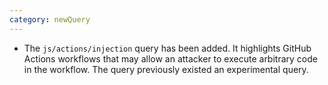 ```yaml
---
category: newQuery
---
```

* The `js/actions/injection` query has been added. It highlights GitHub Actions workflows that may allow an 
  attacker to execute arbitrary code in the workflow.
  The query previously existed an experimental query.

